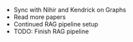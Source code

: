 - Sync with Nihir and Kendrick on Graphs
- Read more papers
- Continued RAG pipeline setup
- TODO: Finish RAG pipeline